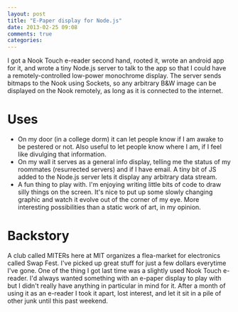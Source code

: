 ```yaml
---
layout: post
title: "E-Paper display for Node.js"
date: 2013-02-25 09:08
comments: true
categories: 
---
```


I got a Nook Touch e-reader second hand, rooted it, wrote an android app for it, and wrote a tiny Node.js server to talk to the app so that I could have a remotely-controlled low-power monochrome display. The server sends bitmaps to the Nook using Sockets, so any arbitrary B&W image can be displayed on the Nook remotely, as long as it is connected to the internet.

<!--more-->

Uses
====

* On my door (in a college dorm) it can let people know if I am awake to be pestered or not. Also useful to let people know where I am, if I feel like divulging that information.
* On my wall it serves as a general info display, telling me the status of my roommates (resurrected servers) and if I have email. A tiny bit of JS added to the Node.js server lets it display any arbitrary data stream.
* A fun thing to play with. I'm enjoying writing little bits of code to draw silly things on the screen. It's nice to put up some slowly changing graphic and watch it evolve out of the corner of my eye. More interesting possibilities than a static work of art, in my opinion.

Backstory
=========
A club called MITERs here at MIT organizes a flea-market for electronics called Swap Fest. I've picked up great stuff for just a few dollars everytime I've gone. One of the thing I got last time was a slightly used Nook Touch e-reader. I'd always wanted something with an e-paper display to play with but I didn't really have anything in particular in mind for it. After a month of using it as an e-reader I took it apart, lost interest, and let it sit in a pile of other junk until this past weekend.
